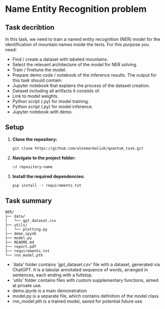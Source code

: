 # Name Entity Recognition problem

## Task decribtion
In this task, we need to train a named entity recognition (NER) model for the identification of
mountain names inside the texts. For this purpose you need:
- Find / create a dataset with labeled mountains.
- Select the relevant architecture of the model for NER solving.
- Train / finetune the model.
- Prepare demo code / notebook of the inference results.
The output for this task should contain:
- Jupyter notebook that explains the process of the dataset creation.
- Dataset including all artifacts it consists of.
- Link to model weights.
- Python script (.py) for model training.
- Python script (.py) for model inference.
- Jupyter notebook with demo.

## Setup

1. **Clone the repository:**
   ```bash
   git clone https://github.com/alexmarmaliuk/quantum_task.git

2. **Navigate to the project folder:**
    ```bash
    cd repository-name

3. **Install the required dependencies:**
    ```bash
    pip install -r requirements.txt

## Task summary

```
NER/
├── data/
│   └── gpt_dataset.csv
├── utils/
│   └── plotting.py
├── demo.ipynb
├── model.py
├── README.md
├── report.pdf
├── requirements.txt
└── rnn_model.pth
```

- 'data' folder contains 'gpt_dataset.csv' file with  a dataset, generated via ChatGPT. It is a tabular annotated sequence of words, arranged in sentences, each ending with a fullstop.
- 'utils' folder contains files with custom supplementary functions, aimed at private use.
- demo.ipynb is a main demonstration
- model.py is a separate file, which contains definition of the model class
- rnn_model.pth is a trained model, saved for potential future use